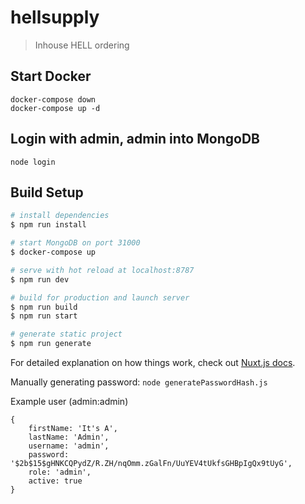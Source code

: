 # hellsupply

> Inhouse HELL ordering

## Start Docker

```
docker-compose down
docker-compose up -d
```

## Login with admin, admin into MongoDB
```
node login
```


## Build Setup

``` bash
# install dependencies
$ npm run install

# start MongoDB on port 31000
$ docker-compose up

# serve with hot reload at localhost:8787
$ npm run dev

# build for production and launch server
$ npm run build
$ npm run start

# generate static project
$ npm run generate
```

For detailed explanation on how things work, check out [Nuxt.js docs](https://nuxtjs.org).

Manually generating password: `node generatePasswordHash.js`

Example user (admin:admin)
```
{
    firstName: 'It's A',
    lastName: 'Admin',
    username: 'admin',
    password: '$2b$15$gHNKCQPydZ/R.ZH/nqOmm.zGalFn/UuYEV4tUkfsGHBpIgQx9tUyG',
    role: 'admin',
    active: true
}
```
